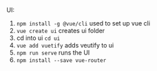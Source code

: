 UI:

1. `npm install -g @vue/cli` used to set up vue cli
2. `vue create ui` creates ui folder
3. cd into ui `cd ui`
4. `vue add vuetify` adds veutify to ui
5. `npm run serve` runs the UI  
6. `npm install --save vue-router` 